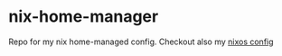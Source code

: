 # nix-home-manager
Repo for my nix home-managed config. Checkout also my [nixos config](https://github.com/rasmus-kirk/nixos-config)
